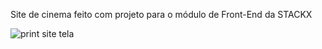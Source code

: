 Site de cinema feito com projeto para o módulo de Front-End da STACKX

![print site tela](https://user-images.githubusercontent.com/47160837/164110090-5e940982-39a9-4348-9e4e-880385baca63.png)
